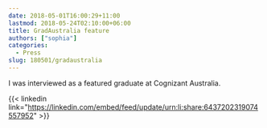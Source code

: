```yaml
---
date: 2018-05-01T16:00:29+11:00
lastmod: 2018-05-24T02:10:00+06:00
title: GradAustralia feature
authors: ["sophia"]
categories:
  - Press
slug: 180501/gradaustralia
---
```


I was interviewed as a featured graduate at Cognizant Australia. 

{{< linkedin link="https://linkedin.com/embed/feed/update/urn:li:share:6437202319074557952" >}}